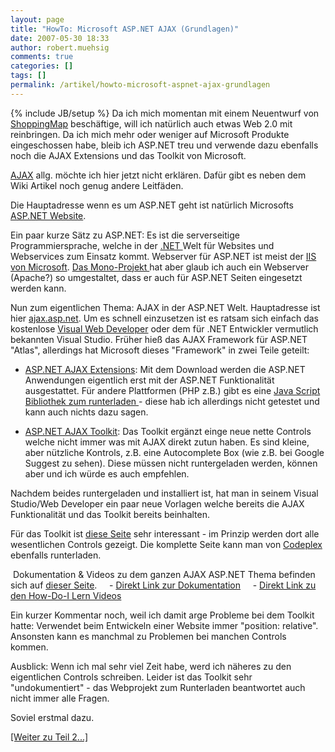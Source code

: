 ```yaml
---
layout: page
title: "HowTo: Microsoft ASP.NET AJAX (Grundlagen)"
date: 2007-05-30 18:33
author: robert.muehsig
comments: true
categories: []
tags: []
permalink: /artikel/howto-microsoft-aspnet-ajax-grundlagen
---
```

{% include JB/setup %}
Da ich mich momentan mit einem Neuentwurf von <a target="_blank" href="http://shoppingmap.de" title="Shoppingmap">ShoppingMap</a> beschäftige, will ich natürlich auch etwas Web 2.0 mit reinbringen. Da ich mich mehr oder weniger auf Microsoft Produkte eingeschossen habe, bleib ich ASP.NET treu und verwende dazu ebenfalls noch die AJAX Extensions und das Toolkit von Microsoft.

<a target="_blank" href="http://de.wikipedia.org/wiki/Ajax_(Programmierung)" title="Wikipedia AJAX">AJAX</a> allg. möchte ich hier jetzt nicht erklären. Dafür gibt es neben dem Wiki Artikel noch genug andere Leitfäden.

Die Hauptadresse wenn es um ASP.NET geht ist natürlich Microsofts <a target="_blank" href="http://asp.net" title="MS ASP.NET">ASP.NET Website</a>.

Ein paar kurze Sätz zu ASP.NET: Es ist die serverseitige Programmiersprache, welche in der <a target="_blank" href="http://de.wikipedia.org/wiki/.NET" title="Wiki .NET">.NET </a>Welt für Websites und Webservices zum Einsatz kommt. Webserver für ASP.NET ist meist der <a target="_blank" href="http://de.wikipedia.org/wiki/Microsoft_Internet_Information_Services" title="Wiki IIS">IIS von Microsoft</a>. <a target="_blank" href="http://www.mono-project.com/Main_Page" title="Open Source .NET">Das Mono-Projekt </a>hat aber glaub ich auch ein Webserver (Apache?) so umgestaltet, dass er auch für ASP.NET Seiten eingesetzt werden kann.

Nun zum eigentlichen Thema: AJAX in der ASP.NET Welt. Hauptadresse ist hier <a target="_blank" href="http://ajax.asp.net" title="MS AJAX">ajax.asp.net</a>. Um es schnell einzusetzen ist es ratsam sich einfach das kostenlose <a target="_blank" href="http://www.microsoft.com/germany/msdn/vstudio/products/express/vwd/default.mspx" title="Visual Web Developer">Visual Web Developer</a> oder dem für .NET Entwickler vermutlich bekannten Visual Studio.
Früher hieß das AJAX Framework für ASP.NET "Atlas", allerdings hat Microsoft dieses "Framework" in zwei Teile geteilt:

- <a target="_blank" href="http://www.microsoft.com/downloads/details.aspx?FamilyID=ca9d90fa-e8c9-42e3-aa19-08e2c027f5d6&amp;displaylang=en" title="ASP.NET AJAX">ASP.NET AJAX Extensions</a>:
Mit dem Download werden die ASP.NET Anwendungen eigentlich erst mit der ASP.NET Funktionalität ausgestattet. Für andere Plattformen (PHP z.B.) gibt es eine <a target="_blank" href="http://ajax.asp.net/downloads/library/default.aspx?tabid=47&amp;subtabid=471" title="JS Bibliothek">Java Script Bibliothek zum runterladen </a>- diese hab ich allerdings nicht getestet und kann auch nichts dazu sagen.

- <a target="_blank" href="http://www.codeplex.com/AtlasControlToolkit/Release/ProjectReleases.aspx?ReleaseId=1425" title="AJAX Control Toolkit @ Codeplex">ASP.NET AJAX Toolkit</a>:
Das Toolkit ergänzt einge neue nette Controls welche nicht immer was mit AJAX direkt zutun haben. Es sind kleine, aber nützliche Kontrols, z.B. eine Autocomplete Box (wie z.B. bei Google Suggest zu sehen). Diese müssen nicht runtergeladen werden, können aber und ich würde es auch empfehlen.

Nachdem beides runtergeladen und installiert ist, hat man in seinem Visual Studio/Web Developer ein paar neue Vorlagen welche bereits die AJAX Funktionalität und das Toolkit bereits beinhalten.

Für das Toolkit ist <a target="_blank" href="http://ajax.asp.net/ajaxtoolkit/" title="ASP.NET AJAX Toolkit">diese Seite</a> sehr interessant - im Prinzip werden dort alle wesentlichen Controls gezeigt. Die komplette Seite kann man von <a target="_blank" href="http://www.codeplex.com/Wiki/View.aspx?ProjectName=AtlasControlToolkit" title="Codeplex - AJAX Toolkit">Codeplex</a> ebenfalls runterladen.

 Dokumentation &amp; Videos zu dem ganzen AJAX ASP.NET Thema befinden sich auf <a target="_blank" href="http://ajax.asp.net/documentation/default.aspx?tabid=47" title="ASP.NET AJAX Docs">dieser Seite</a>.
    - <a target="_blank" href="http://ajax.asp.net/docs/" title="AJAX Docs">Direkt Link zur Dokumentation</a>
    - <a target="_blank" href="http://www.asp.net/learn/videos/default.aspx?tabid=63" title="ASP.NET Videos">Direkt Link zu den How-Do-I Lern Videos</a>

Ein kurzer Kommentar noch, weil ich damit arge Probleme bei dem Toolkit hatte:
Verwendet beim Entwickeln einer Website immer "position: relative". Ansonsten kann es manchmal zu Problemen bei manchen Controls kommen.

Ausblick: Wenn ich mal sehr viel Zeit habe, werd ich näheres zu den eigentlichen Controls schreiben. Leider ist das Toolkit sehr "undokumentiert" - das Webprojekt zum Runterladen beantwortet auch nicht immer alle Fragen.

Soviel erstmal dazu.

<a href="http://code-inside.de/blog/artikel/howto-microsoft-aspnet-ajax-praktischer-anfang/" title="ASP.NET AJAX Praktischer Anfang">[Weiter zu Teil 2...]</a>
